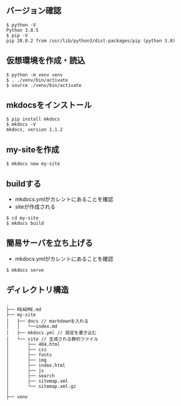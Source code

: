 
## バージョン確認

```
$ python -V
Python 3.8.5
$ pip -V
pip 20.0.2 from /usr/lib/python3/dist-packages/pip (python 3.8)
```

## 仮想環境を作成・読込

```
$ python -m venv venv
$ . ./venv/bin/activate
$ source ./venv/bin/activate
```

## mkdocsをインストール

```
$ pip install mkdocs
$ mkdocs -V
mkdocs, version 1.1.2
```

## my-siteを作成

```
$ mkdocs new my-site
```

## buildする

+ mkdocs.ymlがカレントにあることを確認
+ siteが作成される

```
$ cd my-site
$ mkdocs build
```

## 簡易サーバを立ち上げる

+ mkdocs.ymlがカレントにあることを確認

```
$ mkdocs serve
```

## ディレクトリ構造

```
.
├── README.md
├── my-site
│   ├── docs // markdownを入れる
│   │   └──index.md
│   ├── mkdocs.yml // 設定を書き込む
│   └── site // 生成される静的ファイル
│       ├── 404.html
│       ├── css
│       ├── fonts
│       ├── img
│       ├── index.html
│       ├── js
│       ├── search
│       ├── sitemap.xml
│       └── sitemap.xml.gz
│
├── venv
```


